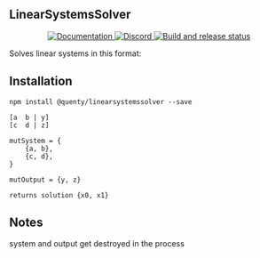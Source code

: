 ## LinearSystemsSolver
<div align="center">
  <a href="http://quenty.github.io/api/">
    <img src="https://img.shields.io/badge/docs-website-green.svg" alt="Documentation" />
  </a>
  <a href="https://discord.gg/mhtGUS8">
    <img src="https://img.shields.io/badge/discord-nevermore-blue.svg" alt="Discord" />
  </a>
  <a href="https://github.com/Quenty/NevermoreEngine/actions">
    <img src="https://github.com/Quenty/NevermoreEngine/actions/workflows/build.yml/badge.svg" alt="Build and release status" />
  </a>
</div>

Solves linear systems in this format:

## Installation
```
npm install @quenty/linearsystemssolver --save
```

```
[a  b | y]
[c  d | z]

mutSystem = {
	{a, b},
	{c, d},
}

mutOutput = {y, z}

returns solution {x0, x1}
```

## Notes
system and output get destroyed in the process
